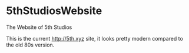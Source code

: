 5thStudiosWebsite
=================

The Website of 5th Studios

This is the current http://5th.xyz site, it looks pretty modern compared to the old 80s version.
